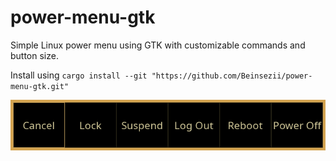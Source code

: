 # power-menu-gtk

Simple Linux power menu using GTK with customizable commands and button size.

Install using `cargo install --git "https://github.com/Beinsezii/power-menu-gtk.git"`

<img src="./screenshot.png">
